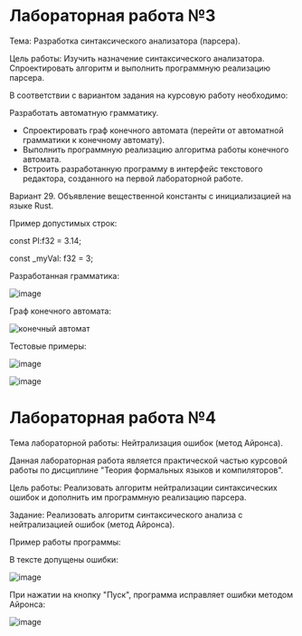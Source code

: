 # Лабораторная работа №3

Тема: Разработка синтаксического анализатора (парсера).

Цель работы: Изучить назначение синтаксического анализатора. Спроектировать алгоритм и выполнить программную реализацию парсера.

В соответствии с вариантом задания на курсовую работу необходимо:

Разработать автоматную грамматику.
- Спроектировать граф конечного автомата (перейти от автоматной грамматики к конечному автомату).
- Выполнить программную реализацию алгоритма работы конечного автомата.
- Встроить разработанную программу в интерфейс текстового редактора, созданного на первой лабораторной работе.

Вариант 29. Объявление вещественной константы с инициализацией на языке Rust.

Пример допустимых строк:

const PI:f32 = 3.14;

const _myVal: f32 = 3;


Разработанная грамматика:

![image](https://github.com/ikarizxc/TextEditorMVC/assets/114616603/c8375803-dd25-44e5-b9df-26643e277a2e)


Граф конечного автомата:

![конечный автомат](https://github.com/ikarizxc/TextEditorMVC/assets/114616603/be70eb5b-2ff8-4cd7-abe8-455c9c7d8b9a)


Тестовые примеры:

![image](https://github.com/ikarizxc/TextEditorMVC/assets/114616603/125f2f45-9eda-4c7c-b679-963c3fe2c6f3)

![image](https://github.com/ikarizxc/TextEditorMVC/assets/114616603/35839208-3a07-468d-b29c-2a27cf11a8a3)



# Лабораторная работа №4

Тема лабораторной работы: Нейтрализация ошибок (метод Айронса).

Данная лабораторная работа является практической частью курсовой работы по дисциплине "Теория формальных языков и компиляторов".

Цель работы: Реализовать алгоритм нейтрализации синтаксических ошибок и дополнить им программную реализацию парсера.

Задание: Реализовать алгоритм синтаксического анализа с нейтрализацией ошибок (метод Айронса). 


Пример работы программы:

В тексте допущены ошибки:

![image](https://github.com/ikarizxc/TextEditorMVC/assets/114616603/aabd48c6-4065-45b0-baa8-ea0cb9176e33)

При нажатии на кнопку "Пуск", программа исправляет ошибки методом Айронса:

![image](https://github.com/ikarizxc/TextEditorMVC/assets/114616603/97e50bd9-a9b9-4ea4-a86a-58e36091ba84)

